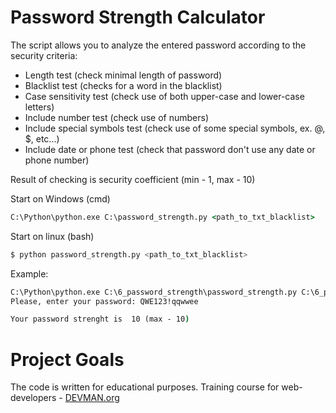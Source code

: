 # Password Strength Calculator

The script allows you to analyze the entered password according to the security criteria:
* Length test (check minimal length of password)
* Blacklist test (checks for a word in the blacklist)
* Case sensitivity test (check use of both upper-case and lower-case letters)
* Include number test (check use of numbers)
* Include special symbols test (check use of some special symbols, ex. @, $, etc...)
* Include date or phone test (check that password don't use any date or phone number)

Result of checking is security coefficient (min - 1, max - 10)

Start on Windows (cmd)
```cmd
C:\Python\python.exe C:\password_strength.py <path_to_txt_blacklist>
```

Start on linux (bash)
```bash
$ python password_strength.py <path_to_txt_blacklist>
```

Example:
```cmd
C:\Python\python.exe C:\6_password_strength\password_strength.py C:\6_password_strength\blacklist.txt
Please, enter your password: QWE123!qqwwee

Your password strenght is  10 (max - 10)
```

# Project Goals

The code is written for educational purposes. Training course for web-developers - [DEVMAN.org](https://devman.org)
